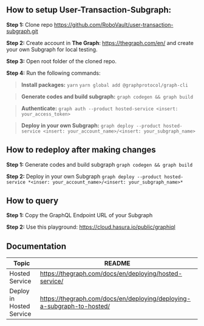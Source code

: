 ## How to setup User-Transaction-Subgraph:

**Step 1:** Clone repo https://github.com/RoboVault/user-transaction-subgraph.git

**Step 2:** Create account in **The Graph**: https://thegraph.com/en/ and create your own Subgraph for local testing.

**Step 3:** Open root folder of the cloned repo.

**Step 4:** Run the following commands:

> **Install packages:**
`yarn`
`yarn global add @graphprotocol/graph-cli`

> **Generate codes and build subgraph:**
`graph codegen && graph build`

> **Authenticate:**
`graph auth --product hosted-service <insert: your_access_token>`

> **Deploy in your own Subgraph:**
`graph deploy --product hosted-service <insert: your_account_name>/<insert: your_subgraph_name>`

## How to redeploy after making changes

**Step 1:** Generate codes and build subgraph
`graph codegen && graph build`

**Step 2:** Deploy in your own Subgraph
`graph deploy --product hosted-service *<inser: your_account_name>/<insert: your_subgraph_name>*`

## How to query

**Step 1:** Copy the GraphQL Endpoint URL of your Subgraph

**Step 2:** Use this playground: https://cloud.hasura.io/public/graphiql

## Documentation

| Topic | README |
| ------ | ------ |
| Hosted Service | https://thegraph.com/docs/en/deploying/hosted-service/ |
| Deploy in Hosted Service | https://thegraph.com/docs/en/deploying/deploying-a-subgraph-to-hosted/ |